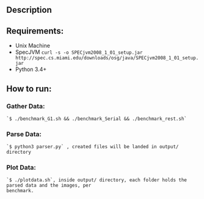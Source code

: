 ## Description


## Requirements:
  - Unix Machine
  - SpecJVM  `curl -s -o SPECjvm2008_1_01_setup.jar http://spec.cs.miami.edu/downloads/osg/java/SPECjvm2008_1_01_setup.jar`
  - Python 3.4+

## How to run:
  ###	Gather Data:
	`$ ./benchmark_G1.sh && ./benchmark_Serial && ./benchmark_rest.sh`

  ### Parse Data:
 	`$ python3 parser.py` , created files will be landed in output/ directory 

### Plot Data:
	`$ ./plotdata.sh`, inside output/ directory, each folder holds the parsed data and the images, per
	benchmark.